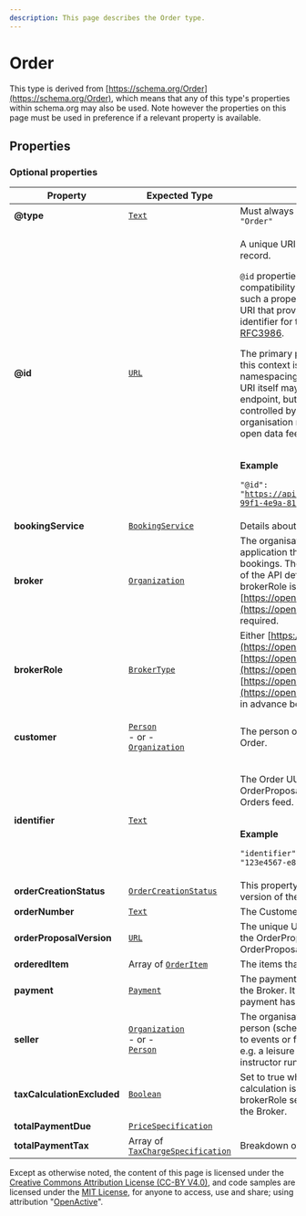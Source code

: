 ```yaml
---
description: This page describes the Order type.
---
```


# Order

This type is derived from [https://schema.org/Order](https://schema.org/Order), which means that any of this type's properties within schema.org may also be used. Note however the properties on this page must be used in preference if a relevant property is available.

## **Properties**

### **Optional properties**

| Property                   | Expected Type                                                                                                                                                                                                         | Description                                                                                                                                                                                                                                                                                                                                                                                                                                                                                                                                                                                                                                                                                                                                                                                             |
| -------------------------- | --------------------------------------------------------------------------------------------------------------------------------------------------------------------------------------------------------------------- | ------------------------------------------------------------------------------------------------------------------------------------------------------------------------------------------------------------------------------------------------------------------------------------------------------------------------------------------------------------------------------------------------------------------------------------------------------------------------------------------------------------------------------------------------------------------------------------------------------------------------------------------------------------------------------------------------------------------------------------------------------------------------------------------------------- |
| **@type**                  |  [`Text`](https://schema.org/Text)                                                                                                                                                                                    |  Must always be present and set to `"@type": "Order"`                                                                                                                                                                                                                                                                                                                                                                                                                                                                                                                                                                                                                                                                                                                                                   |
| **@id**                    |  [`URL`](https://schema.org/URL)                                                                                                                                                                                      | <p>A unique URI-based identifier for the record.</p><p><code>@id</code> properties are used as identifiers for compatibility with JSON-LD. The value of such a property must always be an absolute URI that provides a stable globally unique identifier for the resource, as described in <a href="https://tools.ietf.org/html/rfc3986">RFC3986</a>.</p><p>The primary purpose of the URI format in this context is to provide natural namespacing for the identifier. Hence, the URI itself may not resolve to a valid endpoint, but must use a domain name controlled by the resource owner (the organisation responsible for the OpenActive open data feed).</p><p><br><strong>Example</strong></p><p><code>"@id": "https://api.example.com/orders/1a80eca5-99f1-4e9a-81da-937e5621b246"</code></p> |
| **bookingService**         |  [`BookingService`](https://developer.openactive.io/data-model/types/bookingservice)                                                                                                                                  | Details about the Booking System                                                                                                                                                                                                                                                                                                                                                                                                                                                                                                                                                                                                                                                                                                                                                                        |
| **broker**                 |  [`Organization`](https://developer.openactive.io/data-model/types/organization)                                                                                                                                      | The organisation or developer providing an application that allows Customers to make bookings. Those applications will be clients of the API defined in this specification. If brokerRole is set to [https://openactive.io/NoBroker](https://openactive.io/NoBroker) this is not required.                                                                                                                                                                                                                                                                                                                                                                                                                                                                                                              |
| **brokerRole**             |  [`BrokerType`](https://openactive.io/BrokerType)                                                                                                                                                                     | Either [https://openactive.io/AgentBroker](https://openactive.io/AgentBroker), [https://openactive.io/ResellerBroker](https://openactive.io/ResellerBroker) or [https://openactive.io/NoBroker](https://openactive.io/NoBroker), as agreed in advance between the Broker and Seller.                                                                                                                                                                                                                                                                                                                                                                                                                                                                                                                    |
| **customer**               | <p> <a href="https://developer.openactive.io/data-model/types/person"><code>Person</code></a><br> - or -<br><a href="https://developer.openactive.io/data-model/types/organization"><code>Organization</code></a></p> | The person or organization purchasing the Order.                                                                                                                                                                                                                                                                                                                                                                                                                                                                                                                                                                                                                                                                                                                                                        |
| **identifier**             |  [`Text`](https://schema.org/Text)                                                                                                                                                                                    | <p>The Order UUID of the Order, OrderQuote or OrderProposal, which is required within the Orders feed.</p><p><br><strong>Example</strong></p><p><code>"identifier": "123e4567-e89b-12d3-a456-426614174000"</code></p>                                                                                                                                                                                                                                                                                                                                                                                                                                                                                                                                                                                   |
| **orderCreationStatus**    |  [`OrderCreationStatus`](https://openactive.io/OrderCreationStatus)                                                                                                                                                   | This property is internal to the Broker in this version of the specification.                                                                                                                                                                                                                                                                                                                                                                                                                                                                                                                                                                                                                                                                                                                           |
| **orderNumber**            |  [`Text`](https://schema.org/Text)                                                                                                                                                                                    | The Customer-facing identifier of the Order.                                                                                                                                                                                                                                                                                                                                                                                                                                                                                                                                                                                                                                                                                                                                                            |
| **orderProposalVersion**   |  [`URL`](https://schema.org/URL)                                                                                                                                                                                      | The unique URL representing this version of the OrderProposal, or the version of the OrderProposal to which this Order is related.                                                                                                                                                                                                                                                                                                                                                                                                                                                                                                                                                                                                                                                                      |
| **orderedItem**            |  Array of [`OrderItem`](https://developer.openactive.io/data-model/types/orderitem)                                                                                                                                   | The items that constitute the Order.                                                                                                                                                                                                                                                                                                                                                                                                                                                                                                                                                                                                                                                                                                                                                                    |
| **payment**                |  [`Payment`](https://developer.openactive.io/data-model/types/payment)                                                                                                                                                | The payment associated with the Order by the Broker. It is required for cases where a payment has been taken.                                                                                                                                                                                                                                                                                                                                                                                                                                                                                                                                                                                                                                                                                           |
| **seller**                 | <p> <a href="https://developer.openactive.io/data-model/types/organization"><code>Organization</code></a><br> - or -<br><a href="https://developer.openactive.io/data-model/types/person"><code>Person</code></a></p> | The organisation (schema:Organization) or person (schema:Person) providing access to events or facilities via a Booking System. e.g. a leisure provider or independent instructor running a yoga classes.                                                                                                                                                                                                                                                                                                                                                                                                                                                                                                                                                                                               |
| **taxCalculationExcluded** |  [`Boolean`](https://schema.org/Boolean)                                                                                                                                                                              | Set to true when business-to-business tax calculation is required by the seller or brokerRole settings, but not supported by the Broker.                                                                                                                                                                                                                                                                                                                                                                                                                                                                                                                                                                                                                                                                |
| **totalPaymentDue**        |  [`PriceSpecification`](https://developer.openactive.io/data-model/types/pricespecification)                                                                                                                          |                                                                                                                                                                                                                                                                                                                                                                                                                                                                                                                                                                                                                                                                                                                                                                                                         |
| **totalPaymentTax**        |  Array of [`TaxChargeSpecification`](https://developer.openactive.io/data-model/types/taxchargespecification)                                                                                                         | Breakdown of tax payable for the Order.                                                                                                                                                                                                                                                                                                                                                                                                                                                                                                                                                                                                                                                                                                                                                                 |

Except as otherwise noted, the content of this page is licensed under the [Creative Commons Attribution License (CC-BY V4.0)](https://creativecommons.org/licenses/by/4.0/), and code samples are licensed under the [MIT License](https://opensource.org/licenses/MIT), for anyone to access, use and share; using attribution "[OpenActive](https://www.openactive.io)".
